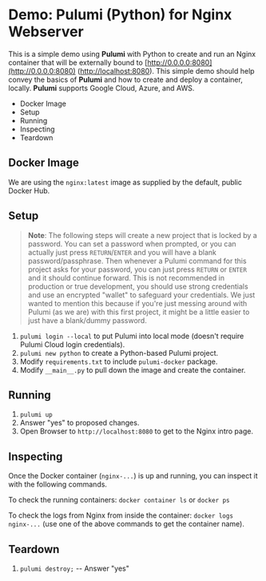 # Demo: Pulumi (Python) for Nginx Webserver

This is a simple demo using __Pulumi__ with Python to create and run an Nginx container that will be externally bound to [http://0.0.0.0:8080](http://0.0.0.0:8080) ([http://localhost:8080](http://localhost:8080)). This simple demo should help convey the basics of __Pulumi__ and how to create and deploy a container, locally. __Pulumi__ supports Google Cloud, Azure, and AWS.

<!-- MarkdownTOC -->

- Docker Image
- Setup
- Running
- Inspecting
- Teardown

<!-- /MarkdownTOC -->


## Docker Image

We are using the `nginx:latest` image as supplied by the default, public Docker Hub.

## Setup

> __Note__: The following steps will create a new project that is locked by a password. You can set a password when prompted, or you can actually just press `RETURN`/`ENTER` and you will have a blank password/passphrase. Then whenever a Pulumi command for this project asks for your password, you can just press `RETURN` or `ENTER` and it should continue forward. This is not recommended in production or true development, you should use strong credentials and use an encrypted "wallet" to safeguard your credentials. We just wanted to mention this because if you're just messing around with Pulumi (as we are) with this first project, it might be a little easier to just have a blank/dummy password.

1. `pulumi login --local` to put Pulumi into local mode (doesn't require Pulumi Cloud login credentials).
1. `pulumi new python` to create a Python-based Pulumi project.
1. Modify `requirements.txt` to include `pulumi-docker` package.
1. Modify `__main__.py` to pull down the image and create the container.

## Running

1. `pulumi up`
1. Answer "yes" to proposed changes.
1. Open Browser to `http://localhost:8080` to get to the Nginx intro page.

## Inspecting

Once the Docker container (`nginx-...`) is up and running, you can inspect it with the following commands.

To check the running containers: `docker container ls` or `docker ps`

To check the logs from Nginx from inside the container: `docker logs nginx-...` (use one of the above commands to get the container name).

## Teardown

1. `pulumi destroy;` -- Answer "yes"
